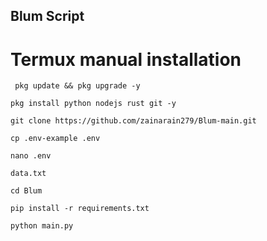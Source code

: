 ## Blum Script 
# Termux manual installation
```
 pkg update && pkg upgrade -y
 ```
 ```
pkg install python nodejs rust git -y
```
```
git clone https://github.com/zainarain279/Blum-main.git
```
```
cp .env-example .env
```
```
nano .env
```
```
data.txt
```

```
cd Blum
```
```
pip install -r requirements.txt
```
```
python main.py
```

